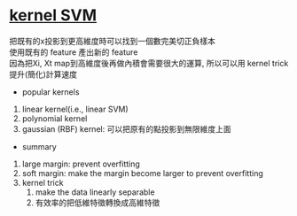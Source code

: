 # [kernel SVM](https://www.youtube.com/watch?v=yK6YARYBzW0&list=PL1f_B9coMEeCvbetNGYmW7fWUBSo0-D_i&index=3)
把既有的x投影到更高維度時可以找到一個數完美切正負樣本\
使用既有的 feature 產出新的 feature\
因為把Xi, Xt map到高維度後再做內積會需要很大的運算, 所以可以用 kernel trick 提升(簡化)計算速度
* popular kernels

1. linear kernel(i.e., linear SVM)
2. polynomial kernel
3. gaussian (RBF) kernel: 可以把原有的點投影到無限維度上面
* summary
1. large margin: prevent overfitting
2. soft margin: make the margin become larger to prevent overfitting
3. kernel trick
   1. make the data linearly separable
   2. 有效率的把低維特徵轉換成高維特徵
